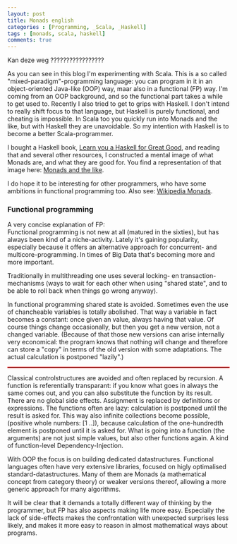 ```yaml
---
layout: post
title: Monads english
categories : [Programming, _Scala, _Haskell]
tags : [monads, scala, haskell]
comments: true
---
```

Kan deze weg ?????????????????


As you can see in this blog I'm experimenting with Scala. This is a so called "mixed-paradigm"-programming language: you can program in it in an object-oriented Java-like (OOP) way, maar also in a  functional (FP) way. I'm coming from an OOP background, and so the functional part takes a while to get used to. Recently I also tried to get to grips with Haskell. I don't intend to really shift focus to that language, but Haskell is purely functional, and cheating is impossible. In Scala too you quickly run into Monads and the like, but with Haskell they are unavoidable. So my intention with Haskell is to become a better Scala-programmer.

I bought a Haskell book, <a href="/statics/ref/bronnen.html#learnyou" target="_blank">Learn you a Haskell for Great Good</a>, and reading that and several other resources, I constructed a mental image of what Monads are, and what they are good for. You find a representation of that image here: 
<a href="{{ site.baseurl }}/statics/monads/monads.html" target="_blank">Monads and the like</a>.

I do hope it to be interesting for other programmers, who have some ambitions in functional programming too.
Also see: <a href="https://en.wikipedia.org/wiki/Monad_(functional_programming)" target="_blank">Wikipedia Monads</a>.


### Functional programming

A very concise explanation of FP:<br>
Functional programming is not new at all (matured in the sixties), but has always been kind of a niche-activity. Lately it's gaining popularity, especially because it offers an alternative approach for concurrent- and multicore-programming. In times of Big Data that's becoming more and more important.

Traditionally in multithreading one uses several locking- en transaction-mechanisms (ways to wait for each other when using "shared state", and to be able to roll back when things go wrong anyway). 

In functional programming shared state is avoided. Sometimes even the use of chancheable variables is totally abolished. That way a variable in fact becomes a constant: once given an value, always having that value. Of course things change occasionally, but then you get a new version, not a changed variable. (Because of that those new versions can arise internally very economical: the program knows that nothing will change and therefore can store a "copy" in terms of the old version with some adaptations. The actual calculation is postponed "lazily".)
<hr style="border: 1px solid red">
Classical controlstructures are avoided and often replaced by recursion. A function is referentially transparant: if you know what goes in always the same comes out, and you can also substitute the function by its result. There are no global side effects. Assignment is replaced by definitions or expressions. The functions often are lazy: calculation is postponed until the result is asked for. This way also infinite collections become possible, (positive whole numbers: [1 ..]), because calculation of the one-hundredth element is postponed until it is asked for. What is going into a function (the arguments) are not just simple values, but also other functions again. A kind of function-level Dependency-Injection.

With OOP the focus is on building dedicated datastructures. Functional languages often have very extensive libraries, focused on higly optimalised standard-datastructures. Many of them are Monads (a mathematical concept from category theory) or weaker versions thereof, allowing a more generic approach for many algorithms.

It will be clear that it demands a totally different way of thinking by the programmer, but FP has also aspects making life more easy. Especially the lack of side-effects makes the confrontation with unexpected surprises less likely, and makes it more easy to reason in almost mathematical  ways about programs.



